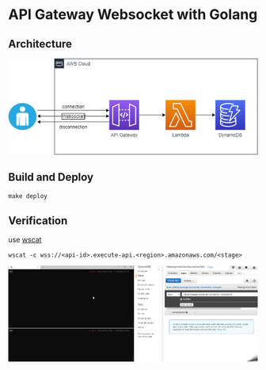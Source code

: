 # API Gateway Websocket with Golang

## Architecture

![](pics/sys_arch.png)

## Build and Deploy

```
make deploy
```

## Verification

use [wscat](https://github.com/websockets/wscat)

```
wscat -c wss://<api-id>.execute-api.<region>.amazonaws.com/<stage>
```

![](./pics/wscat.gif)

